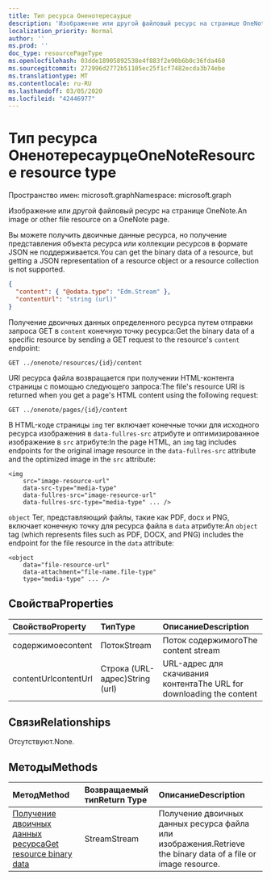 ```yaml
---
title: Тип ресурса Оненотересаурце
description: 'Изображение или другой файловый ресурс на странице OneNote. '
localization_priority: Normal
author: ''
ms.prod: ''
doc_type: resourcePageType
ms.openlocfilehash: 03dde18905892538e4f883f2e90b6b0c36fda460
ms.sourcegitcommit: 272996d2772b51105ec25f1cf7482ecda3b74ebe
ms.translationtype: MT
ms.contentlocale: ru-RU
ms.lasthandoff: 03/05/2020
ms.locfileid: "42446977"
---
```

# <a name="onenoteresource-resource-type"></a><span data-ttu-id="88cb1-103">Тип ресурса Оненотересаурце</span><span class="sxs-lookup"><span data-stu-id="88cb1-103">OneNoteResource resource type</span></span>

<span data-ttu-id="88cb1-104">Пространство имен: microsoft.graph</span><span class="sxs-lookup"><span data-stu-id="88cb1-104">Namespace: microsoft.graph</span></span>

<span data-ttu-id="88cb1-105">Изображение или другой файловый ресурс на странице OneNote.</span><span class="sxs-lookup"><span data-stu-id="88cb1-105">An image or other file resource on a OneNote page.</span></span> 

<span data-ttu-id="88cb1-106">Вы можете получить двоичные данные ресурса, но получение представления объекта ресурса или коллекции ресурсов в формате JSON не поддерживается.</span><span class="sxs-lookup"><span data-stu-id="88cb1-106">You can get the binary data of a resource, but getting a JSON representation of a resource object or a resource collection is not supported.</span></span>

<!--{
  "blockType": "resource",
  "baseType": "microsoft.graph.onenoteEntityBaseModel",
  "optionalProperties": [],
  "isMediaEntity": true,
  "@odata.type": "microsoft.graph.onenoteResource"
}-->

```json
{
  "content": { "@odata.type": "Edm.Stream" },
  "contentUrl": "string (url)"
}
```

<span data-ttu-id="88cb1-107">Получение двоичных данных определенного ресурса путем отправки запроса GET в `content` конечную точку ресурса:</span><span class="sxs-lookup"><span data-stu-id="88cb1-107">Get the binary data of a specific resource by sending a GET request to the resource's `content` endpoint:</span></span>

```
GET ../onenote/resources/{id}/content
```

<span data-ttu-id="88cb1-108">URI ресурса файла возвращается при получении HTML-контента страницы с помощью следующего запроса:</span><span class="sxs-lookup"><span data-stu-id="88cb1-108">The file's resource URI is returned when you get a page's HTML content using the following request:</span></span>

```
GET ../onenote/pages/{id}/content
```

<span data-ttu-id="88cb1-109">В HTML-коде страницы `img` тег включает конечные точки для исходного ресурса изображения в `data-fullres-src` атрибуте и оптимизированное изображение в `src` атрибуте:</span><span class="sxs-lookup"><span data-stu-id="88cb1-109">In the page HTML, an `img` tag includes endpoints for the original image resource in the `data-fullres-src` attribute and the optimized image in the `src` attribute:</span></span>
```
<img 
    src="image-resource-url"  
    data-src-type="media-type"
    data-fullres-src="image-resource-url"  
    data-fullres-src-type="media-type" ... />
```

<span data-ttu-id="88cb1-110">`object` Тег, представляющий файлы, такие как PDF, docx и PNG, включает конечную точку для ресурса файла в `data` атрибуте:</span><span class="sxs-lookup"><span data-stu-id="88cb1-110">An `object` tag (which represents files such as PDF, DOCX, and PNG) includes the endpoint for the file resource in the `data` attribute:</span></span>

```
<object
    data="file-resource-url"
    data-attachment="file-name.file-type" 
    type="media-type" ... />
```

## <a name="properties"></a><span data-ttu-id="88cb1-111">Свойства</span><span class="sxs-lookup"><span data-stu-id="88cb1-111">Properties</span></span>

| <span data-ttu-id="88cb1-112">Свойство</span><span class="sxs-lookup"><span data-stu-id="88cb1-112">Property</span></span>             | <span data-ttu-id="88cb1-113">Тип</span><span class="sxs-lookup"><span data-stu-id="88cb1-113">Type</span></span>            | <span data-ttu-id="88cb1-114">Описание</span><span class="sxs-lookup"><span data-stu-id="88cb1-114">Description</span></span>
|:---------------------|:----------------|:---------------------------------
| <span data-ttu-id="88cb1-115">содержимое</span><span class="sxs-lookup"><span data-stu-id="88cb1-115">content</span></span>              | <span data-ttu-id="88cb1-116">Поток</span><span class="sxs-lookup"><span data-stu-id="88cb1-116">Stream</span></span>          | <span data-ttu-id="88cb1-117">Поток содержимого</span><span class="sxs-lookup"><span data-stu-id="88cb1-117">The content stream</span></span>
| <span data-ttu-id="88cb1-118">contentUrl</span><span class="sxs-lookup"><span data-stu-id="88cb1-118">contentUrl</span></span>           | <span data-ttu-id="88cb1-119">Строка (URL-адрес)</span><span class="sxs-lookup"><span data-stu-id="88cb1-119">String (url)</span></span>    | <span data-ttu-id="88cb1-120">URL-адрес для скачивания контента</span><span class="sxs-lookup"><span data-stu-id="88cb1-120">The URL for downloading the content</span></span>

## <a name="relationships"></a><span data-ttu-id="88cb1-121">Связи</span><span class="sxs-lookup"><span data-stu-id="88cb1-121">Relationships</span></span>
<span data-ttu-id="88cb1-122">Отсутствуют.</span><span class="sxs-lookup"><span data-stu-id="88cb1-122">None.</span></span>


## <a name="methods"></a><span data-ttu-id="88cb1-123">Методы</span><span class="sxs-lookup"><span data-stu-id="88cb1-123">Methods</span></span>
| <span data-ttu-id="88cb1-124">Метод</span><span class="sxs-lookup"><span data-stu-id="88cb1-124">Method</span></span>           | <span data-ttu-id="88cb1-125">Возвращаемый тип</span><span class="sxs-lookup"><span data-stu-id="88cb1-125">Return Type</span></span>    |<span data-ttu-id="88cb1-126">Описание</span><span class="sxs-lookup"><span data-stu-id="88cb1-126">Description</span></span>|
|:---------------|:--------|:----------|
|[<span data-ttu-id="88cb1-127">Получение двоичных данных ресурса</span><span class="sxs-lookup"><span data-stu-id="88cb1-127">Get resource binary data</span></span>](../api/resource-get.md) | <span data-ttu-id="88cb1-128">Stream</span><span class="sxs-lookup"><span data-stu-id="88cb1-128">Stream</span></span> |<span data-ttu-id="88cb1-129">Получение двоичных данных ресурса файла или изображения.</span><span class="sxs-lookup"><span data-stu-id="88cb1-129">Retrieve the binary data of a file or image resource.</span></span>|

<!-- uuid: 8fcb5dbc-d5aa-4681-8e31-b001d5168d79
2015-10-25 14:57:30 UTC -->
<!-- {
  "type": "#page.annotation",
  "description": "resource resource",
  "keywords": "",
  "section": "documentation",
  "tocPath": ""
}-->
